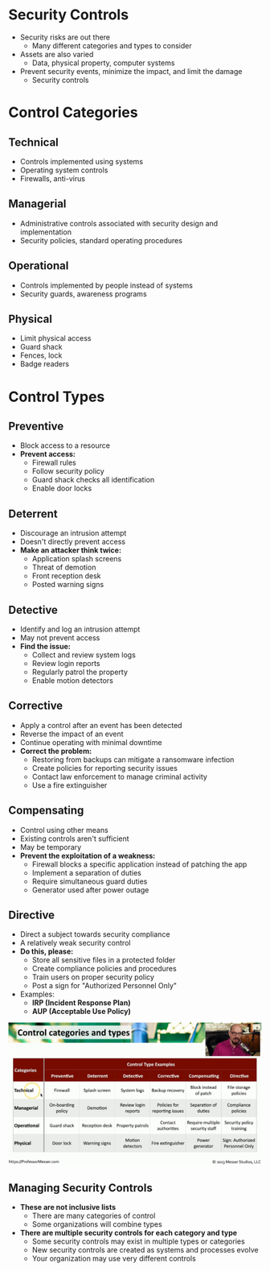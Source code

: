 # Security Controls
- Security risks are out there
	- Many different categories and types to consider
- Assets are also varied
	- Data, physical property, computer systems
- Prevent security events, minimize the impact, and limit the damage
	- Security controls
# Control Categories
## Technical
- Controls implemented using systems
- Operating system controls
- Firewalls, anti-virus 
## Managerial
- Administrative controls associated with security design and implementation
- Security policies, standard operating procedures
## Operational
- Controls implemented by people instead of systems
- Security guards, awareness programs
## Physical
- Limit physical access
- Guard shack
- Fences, lock
- Badge readers 
# Control Types
## Preventive
- Block access to a resource
- **Prevent access:**
	- Firewall rules
	- Follow security policy
	- Guard shack checks all identification
	- Enable door locks
## Deterrent
- Discourage an intrusion attempt
- Doesn't directly prevent access
- **Make an attacker think twice:**
	- Application splash screens
	- Threat of demotion
	- Front reception desk
	- Posted warning signs
## Detective
- Identify and log an intrusion attempt
- May not prevent access
- **Find the issue:**
	- Collect and review system logs
	- Review login reports
	- Regularly patrol the property
	- Enable motion detectors
## Corrective
- Apply a control after an event has been detected
- Reverse the impact of an event
- Continue operating with minimal downtime
- **Correct the problem:**
	- Restoring from backups can mitigate a ransomware infection
	- Create policies for reporting security issues
	- Contact law enforcement to manage criminal activity
	- Use a fire extinguisher
## Compensating
- Control using other means
- Existing controls aren't sufficient
- May be temporary
- **Prevent the exploitation of a weakness:**
	- Firewall blocks a specific application instead of patching the app
	- Implement a separation of duties
	- Require simultaneous guard duties
	- Generator used after power outage
## Directive
- Direct a subject towards security compliance
- A relatively weak security control
- **Do this, please:**
	- Store all sensitive files in a protected folder
	- Create compliance policies and procedures
	- Train users on proper security policy
	- Post a sign for "Authorized Personnel Only"
- Examples:
	- **IRP (Incident Response Plan)**
	- **AUP (Acceptable Use Policy)**

![](attachments/591851929d07bf559a31277888a160dd.png)

## Managing Security Controls
- **These are not inclusive lists**
	- There are many categories of control
	- Some organizations will combine types
- **There are multiple security controls for each category and type**
	- Some security controls may exist in multiple types or categories
	- New security controls are created as systems and processes evolve
	- Your organization may use very different controls